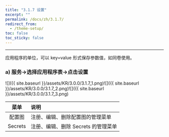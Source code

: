 ```yaml
---
title: "3.1.7 设置"
excerpt: ""
permalink: /docs/zh/3.1.7/
redirect_from:
  - /theme-setup/
toc: false
toc_sticky: false
---
```


---
应用程序的单位，可以 key=value 形式保存参数值，如同卷使用。

### a\) 服务→选择应用程序表→点击设置
![]({{ site.baseurl }}/assets/KR/3.0.0/3.1.7_1.png)![]({{ site.baseurl }}/assets/KR/3.0.0/3.1.7_2.png)![]({{ site.baseurl }}/assets/KR/3.0.0/3.1.7_3.png)

| **菜单** | **说明** |
| :---: | :--- |
| 配置图 | 注册、编辑、删除配置图的管理菜单 |
| Secrets | 注册、编辑、删除 Secrets 的管理菜单 |

